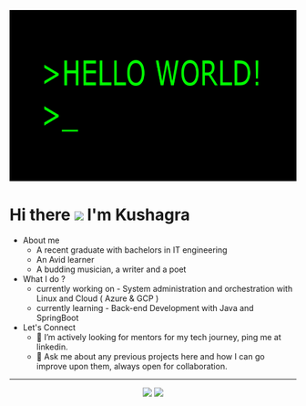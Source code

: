 <p align="center">
  <img height="300" src="https://github.com/kastrahl/kastrahl/blob/master/1_jB76MLZjiNhGSQQvxm7LSQ.gif">
</p>
 
 
# Hi there <img src="https://raw.githubusercontent.com/MartinHeinz/MartinHeinz/master/wave.gif" width="30px">  I'm Kushagra

-  About me 
    - A recent graduate with bachelors in IT engineering
    - An Avid learner
    - A budding musician, a writer and a poet
-  What I do ?
    - currently working on  -  System administration and orchestration with Linux and Cloud ( Azure & GCP )
    - currently learning    -  Back-end Development with Java and SpringBoot
- Let's Connect 
    - 🤔 I’m actively looking for mentors for my tech journey, ping me at linkedin. 
    - 💬 Ask me about any previous projects here and how I can go improve upon them, always open for collaboration. 
-----
  
<!---
<p align="center">
  <img src="tumblr_p60mgpdYwb1u0cbvdo1_1280.gif" />
</p>


<p align="center"> <img src=https://komarev.com/ghpvc/?username=kastrahl alt=Kastrahl/> </p> 


<img src="https://github.com/kastrahl/kastrahl/blob/master/coder%20guy.gif" width="250" align='right'>
<br/>
--->

<p align="center">
<img src="https://github-readme-stats.vercel.app/api?username=kastrahl&show_icons=true&theme=blue-green&?count_private=true" width="400">
<img SRC="https://github-readme-stats.vercel.app/api/top-langs/?username=kastrahl&theme=blue-green&&layout=compact" width="300">
</p>

<!---
https://github.com/kastrahl/kastrahl/assets/56175823/b679fb76-86a7-4e62-a546-f1d9c7656dcd



figuring out how to autoplay unmute this video for a cooler github profile.<br/>
just like tron <br/>
But github hates those HTML tags...... 


[![Discord](https://img.shields.io/discord/326031927016554506.svg?label=&logo=discord&logoColor=ffffff&color=7389D8&labelColor=6A7EC2)](https://discord.gg/dhMXznV)

<a href="https://www.linkedin.com/in/kastrahl/">
  <img align="left" alt="Kush's LinkedIn" width="22px" src="https://cdn.jsdelivr.net/npm/simple-icons@v3/icons/linkedin.svg" />
</a>
<a href="https://www.instagram.com/k.aroura/">
  <img align="left" alt="Kush's Instagram" width="22px" src="https://cdn.jsdelivr.net/npm/simple-icons@v3/icons/instagram.svg" />
</a>
<a href="https://www.facebook.com/scientifickushagraarora">
  <img align="left" alt="Kush's Facebook" width="22px" src="https://cdn.jsdelivr.net/npm/simple-icons@3.0.1/icons/facebook.svg" />
</a> 
<a href="https://twitter.com/KushagraArora_">
  <img align="left" alt="Kush's Twitter" width="22px" src="https://cdn.jsdelivr.net/npm/simple-icons@3.2.0/icons/twitter.svg" />
</a> 
-->



